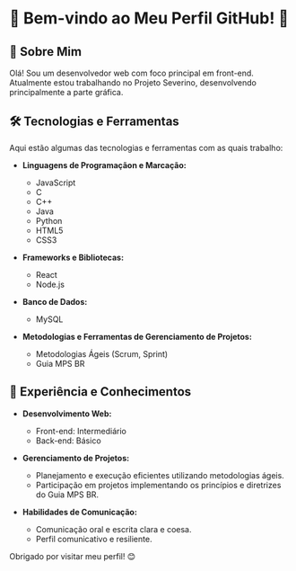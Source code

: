# 🌟 Bem-vindo ao Meu Perfil GitHub! 🌟

## 👋 Sobre Mim
Olá! Sou um desenvolvedor web com foco principal em front-end. Atualmente estou trabalhando no Projeto Severino, desenvolvendo principalmente a parte gráfica.

## 🛠️ Tecnologias e Ferramentas
Aqui estão algumas das tecnologias e ferramentas com as quais trabalho:

- **Linguagens de Programaçãon e Marcação:**
  - JavaScript
  - C
  - C++
  - Java
  - Python
  - HTML5
  - CSS3

- **Frameworks e Bibliotecas:**
  - React
  - Node.js

- **Banco de Dados:**
  - MySQL

- **Metodologias e Ferramentas de Gerenciamento de Projetos:**
  - Metodologias Ágeis (Scrum, Sprint)
  - Guia MPS BR

## 💼 Experiência e Conhecimentos
- **Desenvolvimento Web:** 
  - Front-end: Intermediário
  - Back-end: Básico
  
- **Gerenciamento de Projetos:**
  - Planejamento e execução eficientes utilizando metodologias ágeis.
  - Participação em projetos implementando os princípios e diretrizes do Guia MPS BR.
  
- **Habilidades de Comunicação:**
  - Comunicação oral e escrita clara e coesa.
  - Perfil comunicativo e resiliente.

Obrigado por visitar meu perfil! 😊
